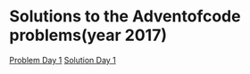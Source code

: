 # Solutions to the Adventofcode problems(year 2017)
[Problem Day 1](http://adventofcode.com/2017/day/1) [Solution Day 1](Day1/InverseCaptcha.py)

